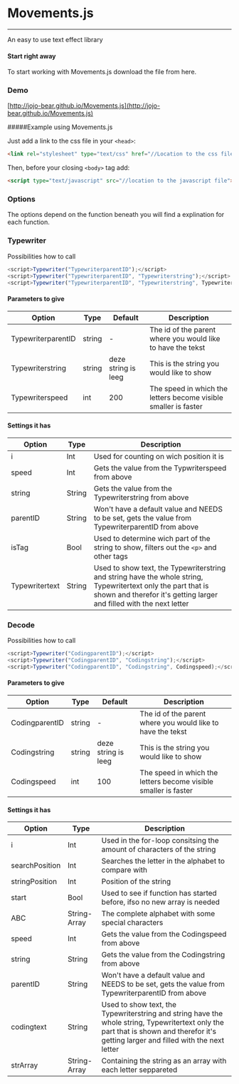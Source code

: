 # Movements.js
-------

[1]: <https://github.com/JoJo-Bear/Movements.js/>

An easy to use text effect library


#### Start right away

To start working with Movements.js download the file from here.

### Demo

[http://jojo-bear.github.io/Movements.js](http://jojo-bear.github.io/Movements.js)


#####Example using Movements.js

Just add a link to the css file in your `<head>`:
```html
<link rel="stylesheet" type="text/css" href="//Location to the css file/>

```

Then, before your closing ```<body>``` tag add:

```html
<script type="text/javascript" src="//location to the javascript file"></script>
```

### Options
The options depend on the function beneath you will find a explination for each function.

### Typewriter
Possibilities how to call
```Javascript 
<script>Typewriter("TypewriterparentID");</script>
<script>Typewriter("TypewriterparentID", "Typewriterstring");</script>
<script>Typewriter("TypewriterparentID", "Typewriterstring", Typewriterspeed);</script>
```

#### Parameters to give

Option | Type | Default | Description
---- | ---- | ------- | -----------
TypewriterparentID | string | - | The id of the parent where you would like to have the tekst
Typewriterstring | string | deze string is leeg | This is the string you would like to show
Typewriterspeed | int | 200 | The speed in which the letters become visible smaller is faster

#### Settings it has

Option | Type | Description
---- | ---- | -----------
 i  | Int | Used for counting on wich position it is
speed | Int | Gets the value from the Typwriterspeed from above
string | String | Gets the value from the Typewriterstring from above
parentID | String | Won't have a default value and NEEDS to be set, gets the value from TypewriterparentID from above
isTag | Bool | Used to determine wich part of the string to show, filters out the ``` <p> ``` and other tags
Typewritertext | String | Used to show text, the Typewriterstring and string have the whole string, Typewritertext only the part that is shown and therefor it's getting larger and filled with the next letter

### Decode
Possibilities how to call
```Javascript 
<script>Typewriter("CodingparentID");</script>
<script>Typewriter("CodingparentID", "Codingstring");</script>
<script>Typewriter("CodingparentID", "Codingstring", Codingspeed);</script>
```
#### Parameters to give

Option | Type | Default | Description
---- | ---- | ------- | -----------
CodingparentID | string | - | The id of the parent where you would like to have the tekst
Codingstring | string | deze string is leeg | This is the string you would like to show
Codingspeed | int | 100 | The speed in which the letters become visible smaller is faster

#### Settings it has

Option | Type | Description
---- | ---- | -----------
 i  | Int | Used in the for-loop consitsing the amount of characters of the string
 searchPosition | Int | Searches the letter in the alphabet to compare with
 stringPosition | Int | Position of the string
 start | Bool | Used to see if function has started before, ifso no new array is needed
 ABC | String-Array | The complete alphabet with some special characters
 speed | Int | Gets the value from the Codingspeed from above
 string | String | Gets the value from the Codingstring from above
 parentID | String | Won't have a default value and NEEDS to be set, gets the value from TypewriterparentID from above
 codingtext | String | Used to show text, the Typewriterstring and string have the whole string, Typewritertext only the part that is shown and therefor it's getting larger and filled with the next letter
strArray | String-Array | Containing the string as an array with each letter seppareted 
